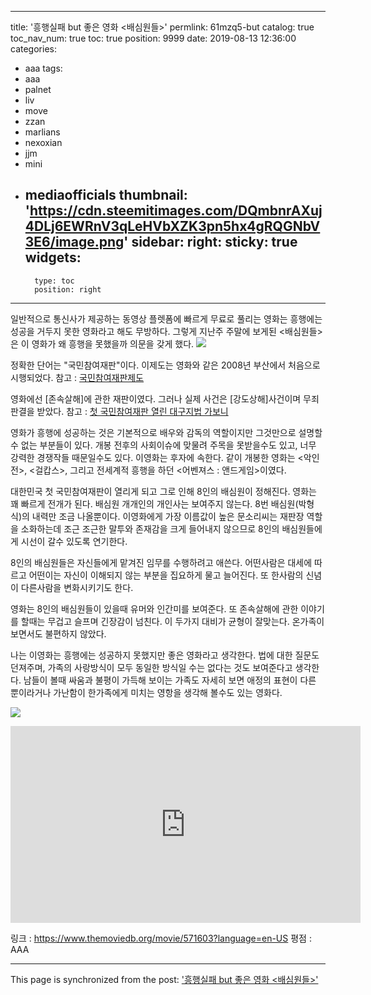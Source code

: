 
---
title: '흥행실패 but 좋은 영화 <배심원들>'
permlink: 61mzq5-but
catalog: true
toc_nav_num: true
toc: true
position: 9999
date: 2019-08-13 12:36:00
categories:
- aaa
tags:
- aaa
- palnet
- liv
- move
- zzan
- marlians
- nexoxian
- jjm
- mini
- mediaofficials
thumbnail: 'https://cdn.steemitimages.com/DQmbnrAXuj4DLj6EWRnV3qLeHVbXZK3pn5hx4gRQGNbV3E6/image.png'
sidebar:
    right:
        sticky: true
widgets:
    -
        type: toc
        position: right
---


일반적으로 통신사가 제공하는 동영상 플렛폼에 빠르게 무료로 풀리는 영화는 흥행에는 성공을 거두지 못한 영화라고 해도 무방하다. 그렇게 지난주 주말에 보게된 <배심원들>은 이 영화가 왜 흥행을 못했을까 의문을 갖게 했다. 
![](https://cdn.steemitimages.com/DQmbnrAXuj4DLj6EWRnV3qLeHVbXZK3pn5hx4gRQGNbV3E6/image.png)

정확한 단어는 "국민참여재판"이다.  이제도는 영화와 같은 2008년 부산에서 처음으로 시행되었다. 
참고 : [국민참여재판제도](https://ko.wikipedia.org/wiki/국민참여재판제도)

영화에선 [존속살해]에 관한 재판이였다. 그러나 실제 사건은 [강도상해]사건이며 무죄판결을 받았다. 
참고 : [첫 국민참여재판 열린 대구지법 가보니](https://www.mk.co.kr/news/society/view/2008/02/78148/)

영화가 흥행에 성공하는 것은 기본적으로 배우와 감독의 역할이지만 그것만으로 설명할 수 없는 부분들이 있다.  개봉 전후의 사회이슈에 맞물려 주목을 못받을수도 있고, 너무 강력한 경쟁작들 때문일수도 있다. 
이영화는 후자에 속한다.  같이 개봉한 영화는 <악인전>, <걸캅스>, 그리고 전세계적 흥행을 하던 <어벤져스 : 앤드게임>이였다. 

대한민국 첫 국민참여재판이 열리게 되고 그로 인해 8인의 배심원이 정해진다. 영화는 꽤 빠르게 전개가 된다. 배심원 개개인의 개인사는 보여주지 않는다. 8번 배심원(박형식)의 내력만 조금 나올뿐이다.  이영화에게 가장 이름값이 높은 문소리씨는 재판장 역할을 소화하는데 조근 조근한 말투와 존재감을 크게 들어내지 않으므로 8인의 배심원들에게 시선이 갈수 있도록 연기한다. 

8인의 배심원들은 자신들에게 맡겨진 임무를 수행하려고 애쓴다. 어떤사람은 대세에 따르고 어떤이는 자신이 이해되지 않는 부분을 집요하게 물고 늘어진다. 또 한사람의 신념이 다른사람을 변화시키기도 한다. 

영화는 8인의 배심원들이 있을때 유머와 인간미를 보여준다. 또 존속살해에 관한 이야기를 할때는 무겁고 슬프며 긴장감이 넘친다. 이 두가지 대비가 균형이 잘맞는다. 온가족이 보면서도 불편하지 않았다. 

나는 이영화는 흥행에는 성공하지 못했지만 좋은 영화라고 생각한다. 법에 대한 질문도 던져주며, 가족의 사랑방식이 모두 동일한 방식일 수는 없다는 것도 보여준다고 생각한다. 남들이 볼때 싸움과 불평이 가득해 보이는 가족도 자세히 보면 애정의 표현이 다른 뿐이라거나 가난함이 한가족에게 미치는 영항을 생각해 볼수도 있는 영화다.  




![](https://cdn.steemitimages.com/DQmeXhv748mNqYrVdZAv1fqEJjmkZBmwknBhVw7tPwq1F9d/image.png)

<iframe width="560" height="315" src="https://www.youtube.com/embed/pwFZFJD-PxY" frameborder="0" allow="accelerometer; autoplay; encrypted-media; gyroscope; picture-in-picture" allowfullscreen></iframe>

링크 : https://www.themoviedb.org/movie/571603?language=en-US
평점 : AAA

- - -

This page is synchronized from the post: ['흥행실패 but 좋은 영화 <배심원들>'](https://steemit.com/@kingbit/61mzq5-but)
